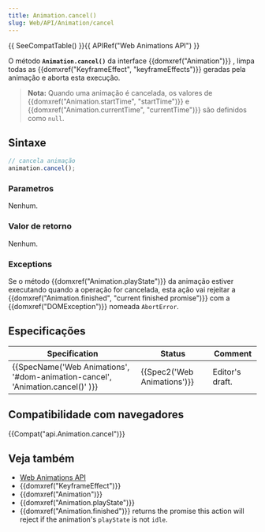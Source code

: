 ```yaml
---
title: Animation.cancel()
slug: Web/API/Animation/cancel
---
```


{{ SeeCompatTable() }}{{ APIRef("Web Animations API") }}

O método **`Animation.cancel()`** da interface {{domxref("Animation")}} , limpa todas as {{domxref("KeyframeEffect", "keyframeEffects")}} geradas pela animação e aborta esta execução.

> **Nota:** Quando uma animação é cancelada, os valores de {{domxref("Animation.startTime", "startTime")}} e {{domxref("Animation.currentTime", "currentTime")}} são definidos como `null`.

## Sintaxe

```js
// cancela animação
animation.cancel();
```

### Parametros

Nenhum.

### Valor de retorno

Nenhum.

### Exceptions

Se o método {{domxref("Animation.playState")}} da animação estiver executando quando a operação for cancelada, esta ação vai rejeitar a {{domxref("Animation.finished", "current finished promise")}} com a {{domxref("DOMException")}} nomeada `AbortError`.

## Especificações

| Specification                                                                                            | Status                               | Comment         |
| -------------------------------------------------------------------------------------------------------- | ------------------------------------ | --------------- |
| {{SpecName('Web Animations', '#dom-animation-cancel', 'Animation.cancel()' )}} | {{Spec2('Web Animations')}} | Editor's draft. |

## Compatibilidade com navegadores

{{Compat("api.Animation.cancel")}}

## Veja também

- [Web Animations API](/pt-BR/docs/Web/API/Web_Animations_API)
- {{domxref("KeyframeEffect")}}
- {{domxref("Animation")}}
- {{domxref("Animation.playState")}}
- {{domxref("Animation.finished")}} returns the promise this action will reject if the animation's `playState` is not `idle`.
